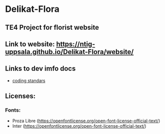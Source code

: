 # Delikat-Flora
## TE4 Project for florist website

## Link to website: https://ntig-uppsala.github.io/Delikat-Flora/website/

## Links to dev imfo docs
- [coding standars](docs/coding_standards.md)

## Licenses:

### Fonts:

- Proza Libre (https://openfontlicense.org/open-font-license-official-text/)
- Inter (https://openfontlicense.org/open-font-license-official-text/)
